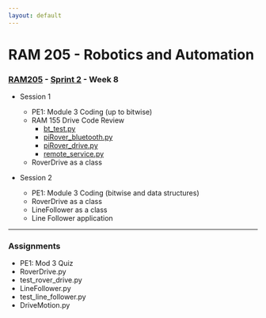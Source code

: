 ```yaml
---
layout: default
---
```


# RAM 205 - Robotics and Automation

### [RAM205](../../) - [Sprint 2](../) - Week 8

- Session 1
    - PE1: Module 3 Coding (up to bitwise)
    - RAM 155 Drive Code Review
        - [bt_test.py](codeRAM155/bt_test.py)
        - [piRover_bluetooth.py](codeRAM155/piRover_bluetooth.py)
        - [piRover_drive.py](codeRAM155/piRover_drive.py)
        - [remote_service.py](codeRAM155/remote_service.py)
    - RoverDrive as a class 

- Session 2
    - PE1: Module 3 Coding (bitwise and data structures)
    - RoverDrive as a class
    - LineFollower as a class
    - Line Follower application 
    
---

### Assignments

- PE1: Mod 3 Quiz
- RoverDrive.py
- test_rover_drive.py
- LineFollower.py
- test_line_follower.py
- DriveMotion.py
